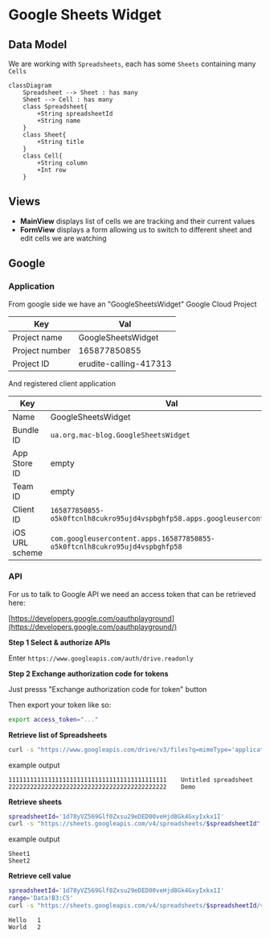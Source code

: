 # Google Sheets Widget

## Data Model

We are working with `Spreadsheets`, each has some `Sheets` containing many `Cells`

```memaid
classDiagram
    Spreadsheet --> Sheet : has many
    Sheet --> Cell : has many
    class Spreadsheet{
        +String spreadsheetId
        +String name
    }
    class Sheet{
        +String title
    }
    class Cell{
        +String column
        +Int row
    }
```

## Views

- **MainView** displays list of cells we are tracking and their current values
- **FormView** displays a form allowing us to switch to different sheet and edit cells we are watching

## Google

### Application

From google side we have an "GoogleSheetsWidget" Google Cloud Project

| Key            | Val                    |
| -------------- | ---------------------- |
| Project name   | GoogleSheetsWidget     |
| Project number | 165877850855           |
| Project ID     | erudite-calling-417313 |

And registered client application

| Key            | Val                                                                        |
| -------------- | -------------------------------------------------------------------------- |
| Name           | GoogleSheetsWidget                                                         |
| Bundle ID      | `ua.org.mac-blog.GoogleSheetsWidget`                                       |
| App Store ID   | empty                                                                      |
| Team ID        | empty                                                                      |
| Client ID      | `165877850855-o5k0ftcnlh8cukro95ujd4vspbghfp58.apps.googleusercontent.com` |
| iOS URL scheme | `com.googleusercontent.apps.165877850855-o5k0ftcnlh8cukro95ujd4vspbghfp58` |

### API

For us to talk to Google API we need an access token that can be retrieved here:

[https://developers.google.com/oauthplayground](https://developers.google.com/oauthplayground/)

**Step 1 Select & authorize APIs**

Enter `https://www.googleapis.com/auth/drive.readonly`

**Step 2 Exchange authorization code for tokens**

Just presss "Exchange authorization code for token" button

Then export your token like so:

```bash
export access_token="..."
```

**Retrieve list of Spreadsheets**

```bash
curl -s "https://www.googleapis.com/drive/v3/files?q=mimeType='application/vnd.google-apps.spreadsheet'" -H "Authorization: Bearer $access_token" | jq -r ".files[] | [.id, .name] | @tsv"
```

example output

```log
11111111111111111111111111111111111111111111	Untitled spreadsheet
22222222222222222222222222222222222222222222    Demo
```

**Retrieve sheets**

```bash
spreadsheetId='1d78yVZ569Glf0Zxsu29eDED00veHjd8Gk4GxyIxkx1I'
curl -s "https://sheets.googleapis.com/v4/spreadsheets/$spreadsheetId" -H "Authorization: Bearer $access_token" | jq -r '.sheets[].properties.title'
```

example output

```
Sheet1
Sheet2
```

**Retrieve cell value**

```bash
spreadsheetId='1d78yVZ569Glf0Zxsu29eDED00veHjd8Gk4GxyIxkx1I'
range='Data!B3:C5'
curl -s "https://sheets.googleapis.com/v4/spreadsheets/$spreadsheetId/values/$range" -H "Authorization: Bearer $access_token" | jq -r ".values[] | @tsv"
```

```
Hello   1
World   2
```

